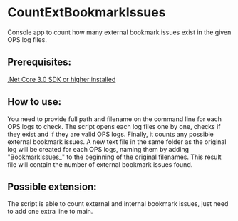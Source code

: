 # CountExtBookmarkIssues

Console app to count how many external bookmark issues exist in the given OPS log files.

## Prerequisites:

[.Net Core 3.0 SDK or higher installed](https://dotnet.microsoft.com/download/dotnet-core/3.0)

## How to use:

You need to provide full path and filename on the command line for each OPS logs to check.
The script opens each log files one by one, checks if they exist and if they are valid OPS logs. Finally, it counts any possible external bookmark issues.
A new text file in the same folder as the original log will be created for each OPS logs, naming them by adding "BookmarkIssues_" to the beginning of the original filenames.
This result file will contain the number of external bookmark issues found.

## Possible extension:
The script is able to count external and internal bookmark issues, just need to add one extra line to main.
